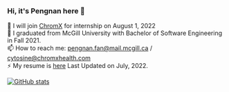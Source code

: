 ### Hi, it's Pengnan here 👋
<!-- 
🌱 Incoming Graduate Student @UWaterloo in Winter 2023   -->
🔭 I will join [ChromX](http://www.chromxhealth.com/) for internship on August 1, 2022    
🌱 I graduated from McGill University with Bachelor of Software Engineering in Fall 2021.  
📫 How to reach me: pengnan.fan@mail.mcgill.ca / cytosine@chromxhealth.com  
⚡ My resume is [here](./Resume_Pengnan_Fan_v1.pdf) Last Updated on July, 2022.


[![GitHub stats](https://github-readme-stats.vercel.app/api?username=Catosine&show_icons=true)  ](https://github.com/Catosine/)

<!--
**Catosine/Catosine** is a ✨ _special_ ✨ repository because its `README.md` (this file) appears on your GitHub profile.

Here are some ideas to get you started:

- 🔭 I’m currently working on ...
- 🌱 I’m currently learning ...
- 👯 I’m looking to collaborate on ...
- 🤔 I’m looking for help with ...
- 💬 Ask me about ...
- 📫 How to reach me: ...
- 😄 Pronouns: ...
- ⚡ Fun fact: ...
-->
